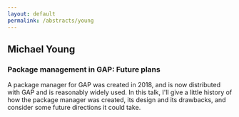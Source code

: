 ```yaml
---
layout: default
permalink: /abstracts/young
---
```


## Michael Young

### Package management in GAP: Future plans

A package manager for GAP was created in 2018, and is now distributed
with GAP and is reasonably widely used.  In this talk, I'll give a
little history of how the package manager was created, its design and
its drawbacks, and consider some future directions it could take.